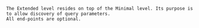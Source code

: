     The Extended level resides on top of the Minimal level. Its purpose is to allow discovery of query parameters.
    All end-points are optional.
